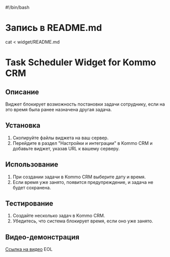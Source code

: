 #!/bin/bash
# Запись в README.md
cat <<EOL > widget/README.md
# Task Scheduler Widget for Kommo CRM

## Описание
Виджет блокирует возможность постановки задачи сотруднику, если на это время была ранее назначена другая задача.

## Установка
1. Скопируйте файлы виджета на ваш сервер.
2. Перейдите в раздел "Настройки и интеграции" в Kommo CRM и добавьте виджет, указав URL к вашему серверу.

## Использование
1. При создании задачи в Kommo CRM выберите дату и время.
2. Если время уже занято, появится предупреждение, и задача не будет сохранена.

## Тестирование
1. Создайте несколько задач в Kommo CRM.
2. Убедитесь, что система блокирует время, если оно уже занято.

## Видео-демонстрация
[Ссылка на видео](https://yourvideolink.com)
EOL

